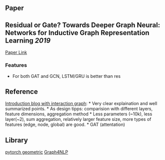 

## Paper

## Residual or Gate? Towards Deeper Graph Neural: Networks for Inductive Graph Representation Learning *2019*
[Paper Link](https://arxiv.org/pdf/1904.08035.pdf)
### Features 
* For both GAT and GCN, LSTM/GRU is better than res


## Reference
[Introduction blog with interaction graph](https://distill.pub/2021/gnn-intro/): 
    * Very clear explaination and well summarized points.
    * As design tipps: comparision with different layers, feature dimensions, aggregation method
    * Less parameters (~10k), less layer(~2), sum aggregation, relatively larger feature size, more types of features (edge, node, global) are good.
    * GAT (attentation)


## Library
[pytorch geometric](https://pytorch-geometric.readthedocs.io/en/latest/)
[Graph4NLP](https://graph4ai.github.io/graph4nlp/index.html)